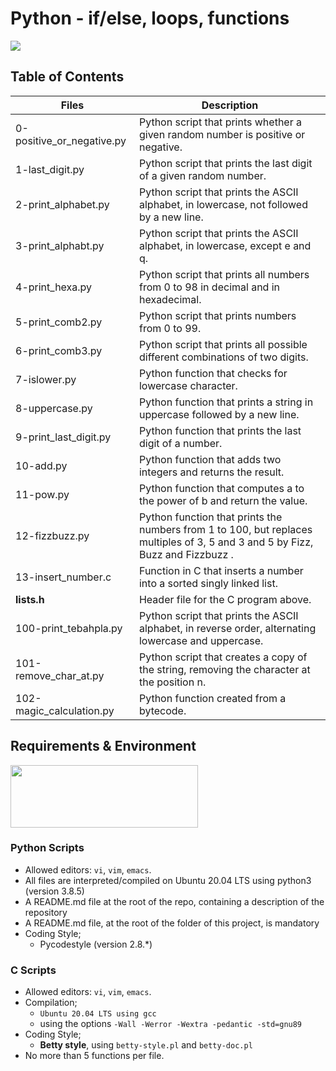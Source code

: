 # Python - if/else, loops, functions

<img src="https://s3.amazonaws.com/intranet-projects-files/holbertonschool-higher-level_programming+/233/code.png" width="" height="" />

## Table of Contents

| Files | Description |
| --- | --- |
| 0-positive_or_negative.py | Python script that prints whether a given random number is positive or negative. |
| 1-last_digit.py | Python script that prints the last digit of a given random number. |
| 2-print_alphabet.py | Python script that prints the ASCII alphabet, in lowercase, not followed by a new line. |
| 3-print_alphabt.py | Python script that prints the ASCII alphabet, in lowercase, except e and q. |
| 4-print_hexa.py | Python script that prints all numbers from 0 to 98 in decimal and in hexadecimal. |
| 5-print_comb2.py | Python script that prints numbers from 0 to 99. |
| 6-print_comb3.py | Python script that prints all possible different combinations of two digits. |
| 7-islower.py | Python function that checks for lowercase character. |
| 8-uppercase.py | Python function that prints a string in uppercase followed by a new line. |
| 9-print_last_digit.py | Python function that prints the last digit of a number. |
| 10-add.py | Python function that adds two integers and returns the result. |
| 11-pow.py | Python function that computes a to the power of b and return the value. |
| 12-fizzbuzz.py | Python function that prints the numbers from 1 to 100, but replaces multiples of 3, 5 and 3 and 5 by Fizz, Buzz and Fizzbuzz . |
| 13-insert_number.c | Function in C that inserts a number into a sorted singly linked list. |
| **lists.h** | Header file for the C program above. |
| 100-print_tebahpla.py | Python script that prints the ASCII alphabet, in reverse order, alternating lowercase and uppercase. |
| 101-remove_char_at.py | Python script that creates a copy of the string, removing the character at the position n. |
| 102-magic_calculation.py | Python function created from a bytecode. |

## Requirements & Environment
<img src="https://alx-apply.hbtn.io/brand_alx/share_image_2019.jpg" width="300" height="100" />

### Python Scripts
- Allowed editors: `vi`, `vim`, `emacs`.
- All files are interpreted/compiled on Ubuntu 20.04 LTS using python3 (version 3.8.5)
- A README.md file at the root of the repo, containing a description of the repository
- A README.md file, at the root of the folder of this project, is mandatory
- Coding Style;
  - Pycodestyle (version 2.8.*)
  
### C Scripts
 - Allowed editors: `vi`, `vim`, `emacs`.
 - Compilation;
   - `Ubuntu 20.04 LTS using gcc`
   - using the options `-Wall -Werror -Wextra -pedantic -std=gnu89`
 - Coding Style;
   - **Betty style**, using `betty-style.pl` and `betty-doc.pl`
 - No more than 5 functions per file.


